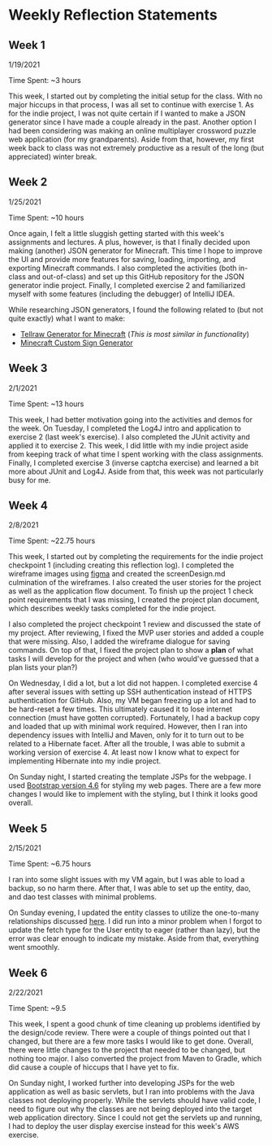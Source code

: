 # Weekly Reflection Statements

## Week 1

1/19/2021

Time Spent: ~3 hours

This week, I started out by completing the initial setup for the class. With no major hiccups in that process, I was all
set to continue with exercise 1. As for the indie project, I was not quite certain if I wanted to make a JSON generator
since I have made a couple already in the past. Another option I had been considering was making an online multiplayer
crossword puzzle web application (for my grandparents). Aside from that, however, my first week back to class was not
extremely productive as a result of the long (but appreciated) winter break.

## Week 2

1/25/2021

Time Spent: ~10 hours

Once again, I felt a little sluggish getting started with this week's assignments and lectures. A plus, however, is that
I finally decided upon making (another) JSON generator for Minecraft. This time I hope to improve the UI and provide
more features for saving, loading, importing, and exporting Minecraft commands. I also completed the activities (both
in-class and out-of-class) and set up this GitHub repository for the JSON generator indie project. Finally, I completed
exercise 2 and familiarized myself with some features (including the debugger) of IntelliJ IDEA.

While researching JSON generators, I found the following related to (but not quite exactly) what I want to make:
- [Tellraw Generator for Minecraft](https://minecraftjson.com/) (*This is most similar in functionality*)
- [Minecraft Custom Sign Generator](https://minecraft.tools/en/sign.php)

## Week 3

2/1/2021

Time Spent: ~13 hours

This week, I had better motivation going into the activities and demos for the week. On Tuesday, I completed the Log4J
intro and application to exercise 2 (last week's exercise). I also completed the JUnit activity and applied it to
exercise 2. This week, I did little with my indie project aside from keeping track of what time I spent working with the
class assignments. Finally, I completed exercise 3 (inverse captcha exercise) and learned a bit more about JUnit and
Log4J. Aside from that, this week was not particularly busy for me.

## Week 4

2/8/2021

Time Spent: ~22.75 hours

This week, I started out by completing the requirements for the indie project checkpoint 1 (including creating this
reflection log). I completed the wireframe images using [figma](https://figma.com/) and created the screenDesign.md
culmination of the wireframes. I also created the user stories for the project as well as the application flow document.
To finish up the project 1 check point requirements that I was missing, I created the project plan document, which
describes weekly tasks completed for the indie project.

I also completed the project checkpoint 1 review and discussed the state of my project. After reviewing, I fixed the
MVP user stories and added a couple that were missing. Also, I added the wireframe dialogue for saving commands. On top
of that, I fixed the project plan to show a **plan** of what tasks I will develop for the project and when
(who would've guessed that a plan lists your plan?)

On Wednesday, I did a lot, but a lot did not happen. I completed exercise 4 after several issues with setting up SSH
authentication instead of HTTPS authentication for GitHub. Also, my VM began freezing up a lot and had to be hard-reset
a few times. This ultimately caused it to lose internet connection (must have gotten corrupted). Fortunately, I had a
backup copy and loaded that up with minimal work required. However, then I ran into dependency issues with IntelliJ and
Maven, only for it to turn out to be related to a Hibernate facet. After all the trouble, I was able to submit a working
version of exercise 4. At least now I know what to expect for implementing Hibernate into my indie project.

On Sunday night, I started creating the template JSPs for the webpage. I used [Bootstrap version 4.6](https://getbootstrap.com/docs/4.6/getting-started/introduction/)
for styling my web pages. There are a few more changes I would like to implement with the styling, but I think it looks
good overall.

## Week 5

2/15/2021

Time Spent: ~6.75 hours

I ran into some slight issues with my VM again, but I was able to load a backup, so no harm there. After that, I was
able to set up the entity, dao, and dao test classes with minimal problems.

On Sunday evening, I updated the entity classes to utilize the one-to-many relationships discussed [here](https://docs.jboss.org/hibernate/orm/5.4/userguide/html_single/Hibernate_User_Guide.html#associations).
I did run into a minor problem when I forgot to update the fetch type for the User entity to eager (rather than lazy),
but the error was clear enough to indicate my mistake. Aside from that, everything went smoothly.

## Week 6

2/22/2021

Time Spent: ~9.5

This week, I spent a good chunk of time cleaning up problems identified by the design/code review. There were a couple
of things pointed out that I changed, but there are a few more tasks I would like to get done. Overall, there were
little changes to the project that needed to be changed, but nothing too major. I also converted the project from
Maven to Gradle, which did cause a couple of hiccups that I have yet to fix.

On Sunday night, I worked further into developing JSPs for the web application as well as basic servlets, but I ran into
problems with the Java classes not deploying properly. While the servlets should have valid code, I need to figure out
why the classes are not being deployed into the target web application directory. Since I could not get the servlets
up and running, I had to deploy the user display exercise instead for this week's AWS exercise.
